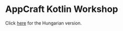 # AppCraft Kotlin Workshop

Click [here](https://github.com/AppCraft-Projects/appcraft-kotlin-workshop/blob/master/docs/hu/00_toc.md)
for the Hungarian version.